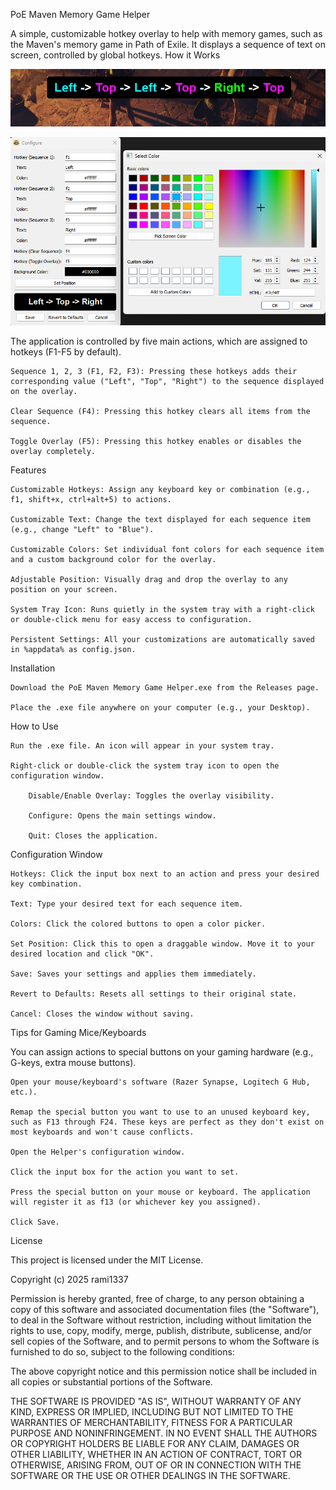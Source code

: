 PoE Maven Memory Game Helper

A simple, customizable hotkey overlay to help with memory games, such as the Maven's memory game in Path of Exile. It displays a sequence of text on screen, controlled by global hotkeys.
How it Works

![Example overlay result](./config_example_output.png)

![Config window options](./config_window.png)


The application is controlled by five main actions, which are assigned to hotkeys (F1-F5 by default).

    Sequence 1, 2, 3 (F1, F2, F3): Pressing these hotkeys adds their corresponding value ("Left", "Top", "Right") to the sequence displayed on the overlay.

    Clear Sequence (F4): Pressing this hotkey clears all items from the sequence.

    Toggle Overlay (F5): Pressing this hotkey enables or disables the overlay completely.

Features

    Customizable Hotkeys: Assign any keyboard key or combination (e.g., f1, shift+x, ctrl+alt+5) to actions.

    Customizable Text: Change the text displayed for each sequence item (e.g., change "Left" to "Blue").

    Customizable Colors: Set individual font colors for each sequence item and a custom background color for the overlay.

    Adjustable Position: Visually drag and drop the overlay to any position on your screen.

    System Tray Icon: Runs quietly in the system tray with a right-click or double-click menu for easy access to configuration.

    Persistent Settings: All your customizations are automatically saved in %appdata% as config.json.

Installation

    Download the PoE Maven Memory Game Helper.exe from the Releases page.

    Place the .exe file anywhere on your computer (e.g., your Desktop).

How to Use

    Run the .exe file. An icon will appear in your system tray.

    Right-click or double-click the system tray icon to open the configuration window.

        Disable/Enable Overlay: Toggles the overlay visibility.

        Configure: Opens the main settings window.

        Quit: Closes the application.

Configuration Window

    Hotkeys: Click the input box next to an action and press your desired key combination.

    Text: Type your desired text for each sequence item.

    Colors: Click the colored buttons to open a color picker.

    Set Position: Click this to open a draggable window. Move it to your desired location and click "OK".

    Save: Saves your settings and applies them immediately.

    Revert to Defaults: Resets all settings to their original state.

    Cancel: Closes the window without saving.

Tips for Gaming Mice/Keyboards

You can assign actions to special buttons on your gaming hardware (e.g., G-keys, extra mouse buttons).

    Open your mouse/keyboard's software (Razer Synapse, Logitech G Hub, etc.).

    Remap the special button you want to use to an unused keyboard key, such as F13 through F24. These keys are perfect as they don't exist on most keyboards and won't cause conflicts.

    Open the Helper's configuration window.

    Click the input box for the action you want to set.

    Press the special button on your mouse or keyboard. The application will register it as f13 (or whichever key you assigned).

    Click Save.

License

This project is licensed under the MIT License.

Copyright (c) 2025 rami1337

Permission is hereby granted, free of charge, to any person obtaining a copy
of this software and associated documentation files (the "Software"), to deal
in the Software without restriction, including without limitation the rights
to use, copy, modify, merge, publish, distribute, sublicense, and/or sell
copies of the Software, and to permit persons to whom the Software is
furnished to do so, subject to the following conditions:

The above copyright notice and this permission notice shall be included in all
copies or substantial portions of the Software.

THE SOFTWARE IS PROVIDED "AS IS", WITHOUT WARRANTY OF ANY KIND, EXPRESS OR
IMPLIED, INCLUDING BUT NOT LIMITED TO THE WARRANTIES OF MERCHANTABILITY,
FITNESS FOR A PARTICULAR PURPOSE AND NONINFRINGEMENT. IN NO EVENT SHALL THE
AUTHORS OR COPYRIGHT HOLDERS BE LIABLE FOR ANY CLAIM, DAMAGES OR OTHER
LIABILITY, WHETHER IN AN ACTION OF CONTRACT, TORT OR OTHERWISE, ARISING FROM,
OUT OF OR IN CONNECTION WITH THE SOFTWARE OR THE USE OR OTHER DEALINGS IN THE
SOFTWARE.